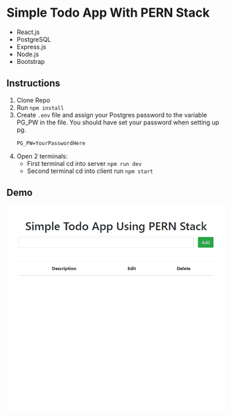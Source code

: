 # Simple Todo App With PERN Stack

- React.js
- PostgreSQL
- Express.js
- Node.js
- Bootstrap

## Instructions

1. Clone Repo
2. Run `npm install`
3. Create `.env` file and assign your Postgres password to the variable PG_PW in the file. You should have set your password when setting up pg.
   ```
   PG_PW=YourPasswordHere
   ```
4. Open 2 terminals:
   - First terminal cd into server `npm run dev`
   - Second terminal cd into client run `npm start`

## Demo

![DEMO](./client/public/pernrev1.gif)
